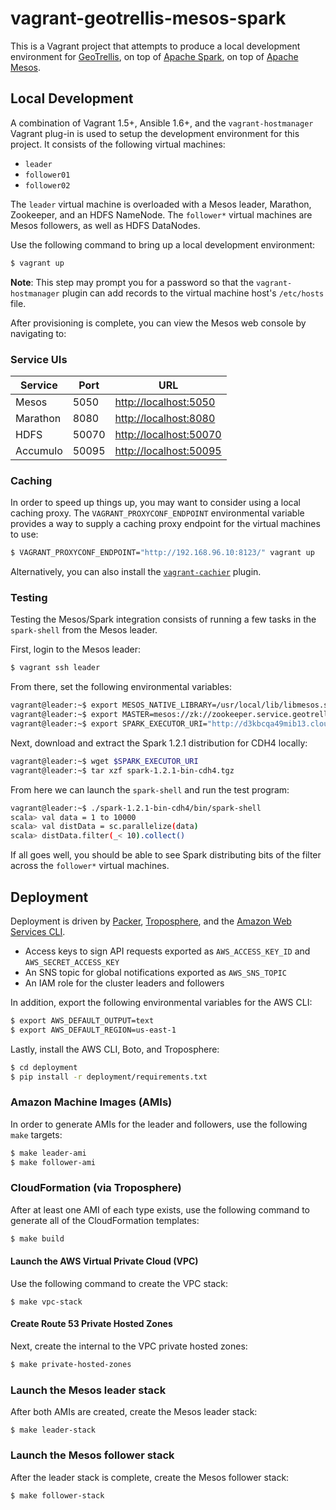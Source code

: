 # vagrant-geotrellis-mesos-spark

This is a Vagrant project that attempts to produce a local development environment for [GeoTrellis](http://geotrellis.io), on top of [Apache Spark](https://spark.apache.org), on top of [Apache Mesos](http://mesos.apache.org).

## Local Development

A combination of Vagrant 1.5+, Ansible 1.6+, and the `vagrant-hostmanager` Vagrant plug-in is used to setup the development environment for this project. It consists of the following virtual machines:

- `leader`
- `follower01`
- `follower02`

The `leader` virtual machine is overloaded with a Mesos leader, Marathon, Zookeeper, and an HDFS NameNode. The `follower*` virtual machines are Mesos followers, as well as HDFS DataNodes.

Use the following command to bring up a local development environment:

```bash
$ vagrant up
```

**Note**: This step may prompt you for a password so that the `vagrant-hostmanager` plugin can add records to the virtual machine host's `/etc/hosts` file.

After provisioning is complete, you can view the Mesos web console by navigating to:

### Service UIs

Service                | Port  | URL
---------------------- | ----- | ------------------------------------------------
Mesos                  | 5050  | [http://localhost:5050](http://localhost:5050)
Marathon               | 8080  | [http://localhost:8080](http://localhost:8080)
HDFS                   | 50070 | [http://localhost:50070](http://localhost:50070)
Accumulo               | 50095 | [http://localhost:50095](http://localhost:50095)

### Caching

In order to speed up things up, you may want to consider using a local caching proxy. The `VAGRANT_PROXYCONF_ENDPOINT` environmental variable provides a way to supply a caching proxy endpoint for the virtual machines to use:

```bash
$ VAGRANT_PROXYCONF_ENDPOINT="http://192.168.96.10:8123/" vagrant up
```

Alternatively, you can also install the [`vagrant-cachier`](https://github.com/fgrehm/vagrant-cachier) plugin.

### Testing

Testing the Mesos/Spark integration consists of running a few tasks in the `spark-shell` from the Mesos leader.

First, login to the Mesos leader:

```bash
$ vagrant ssh leader
```

From there, set the following environmental variables:

```bash
vagrant@leader:~$ export MESOS_NATIVE_LIBRARY=/usr/local/lib/libmesos.so
vagrant@leader:~$ export MASTER=mesos://zk://zookeeper.service.geotrellis-spark.internal:2181/mesos
vagrant@leader:~$ export SPARK_EXECUTOR_URI="http://d3kbcqa49mib13.cloudfront.net/spark-1.2.1-bin-cdh4.tgz"
```

Next, download and extract the Spark 1.2.1 distribution for CDH4 locally:

```bash
vagrant@leader:~$ wget $SPARK_EXECUTOR_URI
vagrant@leader:~$ tar xzf spark-1.2.1-bin-cdh4.tgz
```

From here we can launch the `spark-shell` and run the test program:

```bash
vagrant@leader:~$ ./spark-1.2.1-bin-cdh4/bin/spark-shell
scala> val data = 1 to 10000
scala> val distData = sc.parallelize(data)
scala> distData.filter(_< 10).collect()
```

If all goes well, you should be able to see Spark distributing bits of the filter across the `follower*` virtual machines.

## Deployment

Deployment is driven by [Packer](https://www.packer.io), [Troposphere](https://github.com/cloudtools/troposphere), and the [Amazon Web Services CLI](http://aws.amazon.com/cli/).

- Access keys to sign API requests exported as `AWS_ACCESS_KEY_ID` and `AWS_SECRET_ACCESS_KEY`
- An SNS topic for global notifications exported as `AWS_SNS_TOPIC`
- An IAM role for the cluster leaders and followers

In addition, export the following environmental variables for the AWS CLI:

```bash
$ export AWS_DEFAULT_OUTPUT=text
$ export AWS_DEFAULT_REGION=us-east-1
```

Lastly, install the AWS CLI, Boto, and Troposphere:

```bash
$ cd deployment
$ pip install -r deployment/requirements.txt
```

### Amazon Machine Images (AMIs)

In order to generate AMIs for the leader and followers, use the following `make` targets:

```bash
$ make leader-ami
$ make follower-ami
```

### CloudFormation (via Troposphere)

After at least one AMI of each type exists, use the following command to generate all of the CloudFormation templates:

```bash
$ make build
```

#### Launch the AWS Virtual Private Cloud (VPC)

Use the following command to create the VPC stack:

```
$ make vpc-stack
```

#### Create Route 53 Private Hosted Zones

Next, create the internal to the VPC private hosted zones:

```bash
$ make private-hosted-zones
```

### Launch the Mesos leader stack

After both AMIs are created, create the Mesos leader stack:

```
$ make leader-stack
```

### Launch the Mesos follower stack

After the leader stack is complete, create the Mesos follower stack:

```
$ make follower-stack
```
